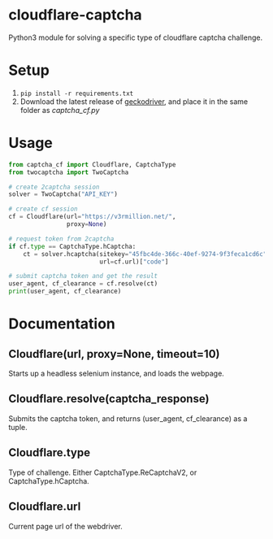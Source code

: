 # cloudflare-captcha
Python3 module for solving a specific type of cloudflare captcha challenge.

# Setup
1. `pip install -r requirements.txt`
2. Download the latest release of [geckodriver](https://github.com/mozilla/geckodriver/releases), and place it in the same folder as *captcha_cf.py*

# Usage
```python
from captcha_cf import Cloudflare, CaptchaType
from twocaptcha import TwoCaptcha

# create 2captcha session
solver = TwoCaptcha("API_KEY")

# create cf session
cf = Cloudflare(url="https://v3rmillion.net/",
                proxy=None)

# request token from 2captcha
if cf.type == CaptchaType.hCaptcha:
    ct = solver.hcaptcha(sitekey="45fbc4de-366c-40ef-9274-9f3feca1cd6c",
                         url=cf.url)["code"]

# submit captcha token and get the result
user_agent, cf_clearance = cf.resolve(ct)
print(user_agent, cf_clearance)
```

# Documentation

## Cloudflare(url, proxy=None, timeout=10)
Starts up a headless selenium instance, and loads the webpage.

## Cloudflare.resolve(captcha_response)
Submits the captcha token, and returns (user_agent, cf_clearance) as a tuple.

## Cloudflare.type
Type of challenge. Either CaptchaType.ReCaptchaV2, or CaptchaType.hCaptcha.

## Cloudflare.url
Current page url of the webdriver.
